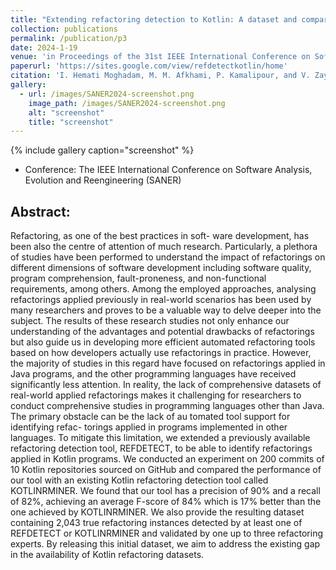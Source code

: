 ```yaml
---
title: "Extending refactoring detection to Kotlin: A dataset and comparative study."
collection: publications
permalink: /publication/p3
date: 2024-1-19
venue: 'in Proceedings of the 31st IEEE International Conference on Software Analysis, Evolution and Reengineering'
paperurl: 'https://sites.google.com/view/refdetectkotlin/home'
citation: 'I. Hemati Moghadam, M. M. Afkhami, P. Kamalipour, and V. Zaytsev, ”Extending refactoring detection to Kotlin: A dataset and comparative study,” in Proceedings of the 31st IEEE International Conference on Software Analysis, Evolution and Reengineering., IEEE, 2024.'
gallery:
  - url: /images/SANER2024-screenshot.png
    image_path: /images/SANER2024-screenshot.png
    alt: "screenshot"
    title: "screenshot"
---
```

{% include gallery caption="screenshot" %}
- Conference: The IEEE International Conference on Software Analysis, Evolution and Reengineering (SANER) 

## Abstract: 

Refactoring, as one of the best practices in soft- ware development, has been also the centre of attention of much research. Particularly, a plethora of studies have been performed to understand the impact of refactorings on different dimensions of software development including software quality, program comprehension, fault-proneness, and non-functional requirements, among others. Among the employed approaches, analysing refactorings applied previously in real-world scenarios has been used by many researchers and proves to be a valuable way to delve deeper into the subject. The results of these research studies not only enhance our understanding of the advantages and potential drawbacks of refactorings but also guide us in developing more efficient automated refactoring tools based on how developers actually use refactorings in practice. However, the majority of studies in this regard have focused on refactorings applied in Java programs, and the other programming languages have received significantly less attention. In reality, the lack of comprehensive datasets of real-world applied refactorings makes it challenging for researchers to conduct comprehensive studies in programming languages other than Java. The primary obstacle can be the lack of au tomated tool support for identifying refac- torings applied in programs implemented in other languages.
To mitigate this limitation, we extended a previously available refactoring detection tool, REFDETECT, to be able to identify refactorings applied in Kotlin programs. We conducted an experiment on 200 commits of 10 Kotlin repositories sourced on GitHub and compared the performance of our tool with an existing Kotlin refactoring detection tool called KOTLINRMINER. We found that our tool has a precision of 90% and a recall of 82%, achieving an average F-score of 84% which is 17% better than the one achieved by KOTLINRMINER. We also provide the resulting dataset containing 2,043 true refactoring instances detected by at least one of REFDETECT or KOTLINRMINER and validated by one up to three refactoring experts. By releasing this initial dataset, we aim to address the existing gap in the availability of Kotlin refactoring datasets.


